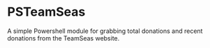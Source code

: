 # PSTeamSeas
A simple Powershell module for grabbing total donations and recent donations from the TeamSeas website.
